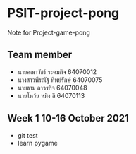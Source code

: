 # PSIT-project-pong

Note for Project-game-pong

## Team member
- นายคณาวัชร์ ระดมกิจ 64070012
- นางสาวพีรณัฐ ทิพย์รักษ์ 64070075
- นายธาม ถาวรกิจ 64070048
- นายโหว้ย หมิง ลี 64070113

## Week 1 10-16 October 2021
- git test
- learn pygame

